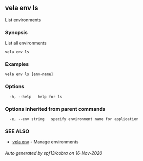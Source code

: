 ## vela env ls

List environments

### Synopsis

List all environments

```
vela env ls
```

### Examples

```
vela env ls [env-name]
```

### Options

```
  -h, --help   help for ls
```

### Options inherited from parent commands

```
  -e, --env string   specify environment name for application
```

### SEE ALSO

* [vela env](vela_env.md)	 - Manage environments

###### Auto generated by spf13/cobra on 16-Nov-2020
